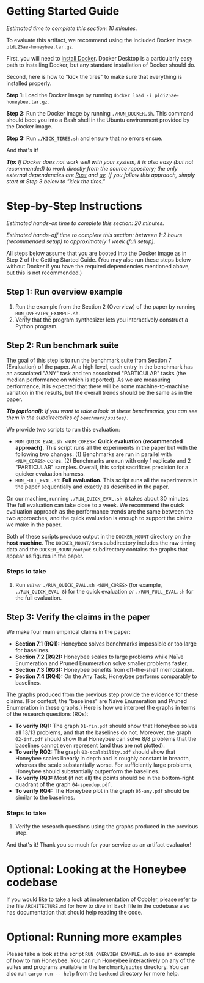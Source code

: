 # Getting Started Guide

_Estimated time to complete this section: 10 minutes._

To evaluate this artifact, we recommend using the included Docker image `pldi25ae-honeybee.tar.gz`.

First, you will need to [install Docker](https://docs.docker.com/get-started/get-docker/). Docker Desktop is a particularly easy path to installing Docker, but any standard installation of Docker should do.

Second, here is how to "kick the tires" to make sure that everything is installed properly.

**Step 1:** Load the Docker image by running `docker load -i pldi25ae-honeybee.tar.gz`.

**Step 2:** Run the Docker image by running `./RUN_DOCKER.sh`. This command should boot you into a Bash shell in the Ubuntu environment provided by the Docker image.

**Step 3:** Run `./KICK_TIRES.sh` and ensure that no errors ensue.

And that's it!

_**Tip:** If Docker does not work well with your system, it is also easy (but not recommended) to work directly from the source repository; the only external dependencies are [Rust](https://www.rust-lang.org/) and [uv](https://docs.astral.sh/uv/). If you follow this approach, simply start at Step 3 below to "kick the tires."_


# Step-by-Step Instructions

_Estimated hands-on time to complete this section: 20 minutes._

_Estimated hands-off time to complete this section: between 1-2 hours (recommended setup) to approximately 1 week (full setup)._

All steps below assume that you are booted into the Docker image as in Step 2 of the Getting Started Guide. (You may also run these steps below without Docker if you have the required dependencies mentioned above, but this is not recommended.)

## Step 1: Run overview example

1. Run the example from the Section 2 (Overview) of the paper by running `RUN_OVERVIEW_EXAMPLE.sh`.
2. Verify that the program synthesizer lets you interactively construct a Python program.

## Step 2: Run benchmark suite


The goal of this step is to run the benchmark suite from Section 7 (Evaluation) of the paper. At a high level, each entry in the benchmark has an associated "ANY" task and ten associated "PARTICULAR" tasks (the median performance on which is reported). As we are measuring performance, it is expected that there will be some machine-to-machine variation in the results, but the overall trends should be the same as in the paper.

_**Tip (optional):** If you want to take a look at these benchmarks, you can see them in the subdirectories of `benchmark/suites/`._

We provide two scripts to run this evaluation:

- `RUN_QUICK_EVAL.sh <NUM_CORES>`: **Quick evaluation (recommended approach).** This script runs all the experiments in the paper but with the following two changes: (1) Benchmarks are run in parallel with `<NUM_CORES>` cores. (2) Benchmarks are run with only 1 replicate and 2 "PARTICULAR" samples. Overall, this script sacrifices precision for a quicker evaluation harness.
- `RUN_FULL_EVAL.sh`: **Full evaluation.** This script runs all the experiments in the paper sequentially and exactly as described in the paper.

On our machine, running `./RUN_QUICK_EVAL.sh 8` takes about 30 minutes. The full evaluation can take close to a week. We recommend the quick evaluation approach as the performance trends are the same between the two approaches, and the quick evaluation is enough to support the claims we make in the paper.

Both of these scripts produce output in the `DOCKER_MOUNT` directory on the **host machine**. The `DOCKER_MOUNT/data` subdirectory includes the raw timing data and the `DOCKER_MOUNT/output` subdirectory contains the graphs that appear as figures in the paper.


### Steps to take

1. Run _either_ `./RUN_QUICK_EVAL.sh <NUM_CORES>` (for example, `./RUN_QUICK_EVAL 8`) for the quick evaluation _or_ `./RUN_FULL_EVAL.sh` for the full evaluation.

## Step 3: Verify the claims in the paper

We make four main empirical claims in the paper:

* **Section 7.1 (RQ1):** Honeybee solves benchmarks impossible or too large for baselines.
* **Section 7.2 (RQ2):** Honeybee scales to large problems while Naïve Enumeration and
Pruned Enumeration solve smaller problems faster.
* **Section 7.3 (RQ3):** Honeybee benefits from off-the-shelf memoization.
* **Section 7.4 (RQ4):** On the Any Task, Honeybee performs comparably to baselines.

The graphs produced from the previous step provide the evidence for these claims. (For context, the "baselines" are Naïve Enumeration and Pruned Enumeration in these graphs.) Here is how we interpret the graphs in terms of the research questions (RQs):

* **To verify RQ1:** The graph `01-fin.pdf` should show that Honeybee solves all 13/13 problems, and that the baselines do not. Moreover, the graph `02-inf.pdf` should show that Honeybee can solve 8/8 problems that the baselines cannot even represent (and thus are not plotted).
* **To verify RQ2:** The graph `03-scalability.pdf` should show that Honeybee scales linearly in depth and is roughly constant in breadth, whereas the scale substantially worse. For sufficiently large problems, Honeybee should substantially outperform the baselines.
* **To verify RQ3:** Most (if not all) the points should be in the bottom-right quadrant of the graph `04-speedup.pdf`.
* **To verify RQ4:** The Honeybee plot in the graph `05-any.pdf` should be similar to the baselines.

### Steps to take

1. Verify the research questions using the graphs produced in the previous step.

And that's it! Thank you so much for your service as an artifact evaluator!

# Optional: Looking at the Honeybee codebase

If you would like to take a look at implementation of Cobbler, please refer to the file `ARCHITECTURE.md` for how to dive in! Each file in the codebase also has documentation that should help reading the code.

# Optional: Running more examples

Please take a look at the script `RUN_OVERVIEW_EXAMPLE.sh` to see an example of how to run Honeybee. You can run Honeybee interactively on any of the suites and programs available in the `benchmark/suites` directory. You can also run `cargo run -- help` from the `backend` directory for more help.
